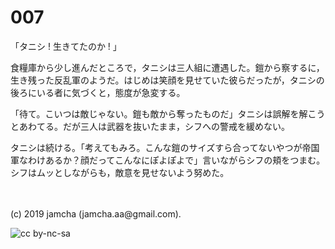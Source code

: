 

# 007

「タニシ ! 生きてたのか ! 」

食糧庫から少し進んだところで，タニシは三人組に遭遇した。鎧から察するに，生き残った反乱軍のようだ。はじめは笑顔を見せていた彼らだったが，タニシの後ろにいる者に気づくと，態度が急変する。

「待て。こいつは敵じゃない。鎧も敵から奪ったものだ」タニシは誤解を解こうとあわてる。だが三人は武器を抜いたまま，シフへの警戒を緩めない。

タニシは続ける。「考えてもみろ。こんな鎧のサイズすら合ってないやつが帝国軍なわけあるか？顔だってこんなにぽよぽよで」言いながらシフの頬をつまむ。シフはムッとしながらも，敵意を見せないよう努めた。

<br>
<br>
(c) 2019 jamcha (jamcha.aa@gmail.com).

![cc by-nc-sa](https://i.creativecommons.org/l/by-nc-sa/4.0/88x31.png)

